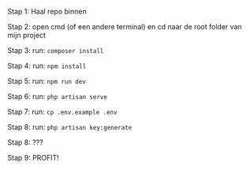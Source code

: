 Stap 1: Haal repo binnen

Stap 2: open cmd (of een andere terminal) en cd naar de root folder van mijn project

Stap 3: run: `composer install`

Stap 4: run: `npm install`

Stap 5: run: `npm run dev`

Stap 6: run: `php artisan serve`

Stap 7: run: `cp .env.example .env`

Stap 8: run: `php artisan key:generate`

Stap 8: ???

Stap 9: PROFIT!